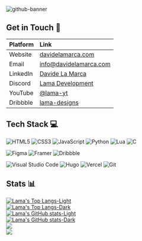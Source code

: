 ![github-banner](https://github.com/user-attachments/assets/d53acb0b-3574-43f2-a7d4-e296d9dde075)

## Get in Touch 💬
| Platform | Link |
| :--- | :--- |
| Website | [davidelamarca.com](https://davidelamarca.com/) |
| Email | [info@davidelamarca.com](mailto:info@davidelamarca.com) |
| LinkedIn | [Davide La Marca](https://www.linkedin.com/in/davide-la-marca-178241254/) 
| Discord | [Lama Development](https://discord.gg/etkAKTw3M7) |
| YouTube | [@lama-yt](https://youtube.com/@lama-yt) |
| Dribbble | [lama-designs](https://dribbble.com/lama-designs)

## Tech Stack 💻
![HTML5](https://img.shields.io/badge/html5-%23E34F26.svg?style=for-the-badge&logo=html5&logoColor=white)
![CSS3](https://img.shields.io/badge/css3-%231572B6.svg?style=for-the-badge&logo=css3&logoColor=white)
![JavaScript](https://img.shields.io/badge/javascript-%23323330.svg?style=for-the-badge&logo=javascript&logoColor=%23F7DF1E)
![Python](https://img.shields.io/badge/python-3670A0?style=for-the-badge&logo=python&logoColor=ffdd54)
![Lua](https://img.shields.io/badge/lua-%232C2D72.svg?style=for-the-badge&logo=lua&logoColor=white)
![C](https://img.shields.io/badge/c-%2300599C.svg?style=for-the-badge&logo=c&logoColor=white)
  
![Figma](https://img.shields.io/badge/Figma-F24E1E?style=for-the-badge&logo=figma&logoColor=white)
![Framer](https://img.shields.io/badge/Framer-black?style=for-the-badge&logo=framer&logoColor=blue)
![Dribbble](https://img.shields.io/badge/Dribbble-EA4C89?style=for-the-badge&logo=dribbble&logoColor=white)
  
![Visual Studio Code](https://img.shields.io/badge/Visual%20Studio%20Code-0078d7.svg?style=for-the-badge&logo=visual-studio-code&logoColor=white)
![Hugo](https://img.shields.io/badge/Hugo-black.svg?style=for-the-badge&logo=Hugo)
![Vercel](https://img.shields.io/badge/vercel-%23000000.svg?style=for-the-badge&logo=vercel&logoColor=white)
![Git](https://img.shields.io/badge/git-%23F05033.svg?style=for-the-badge&logo=git&logoColor=white)

## Stats 📊
[![Lama's Top Langs-Light](https://github-readme-stats.vercel.app/api/top-langs/?username=lama-development&show_icons=true&custom_title=Top+Languages&layout=donut&theme=default#gh-light-mode-only)](https://github.com/lama-development/github-readme-stats#gh-light-mode-only)  
[![Lama's Top Langs-Dark](https://github-readme-stats.vercel.app/api/top-langs/?username=lama-development&show_icons=true&custom_title=Top+Languages&layout=donut&theme=dark#gh-dark-mode-only)](https://github.com/lama-development/github-readme-stats#gh-dark-mode-only)  
[![Lama's GitHub stats-Light](https://github-readme-stats.vercel.app/api?username=lama-development&show_icons=true&rank_icon=github&custom_title=GitHub+Stats&theme=default#gh-light-mode-only)](https://github.com/lama-development/github-readme-stats#gh-light-mode-only)  
[![Lama's GitHub stats-Dark](https://github-readme-stats.vercel.app/api?username=lama-development&show_icons=true&rank_icon=github&custom_title=GitHub+Stats&theme=dark#gh-dark-mode-only)](https://github.com/lama-development/github-readme-stats#gh-dark-mode-only)  
![](https://komarev.com/ghpvc/?username=lama-development&color=0B99FF&style=for-the-badge)  
![](https://hit.yhype.me/github/profile?user_id=79053058)  
